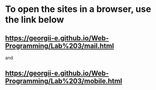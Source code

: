 # To open the sites in a browser, use the link below
## https://georgii-e.github.io/Web-Programming/Lab%203/mail.html
and
## https://georgii-e.github.io/Web-Programming/Lab%203/mobile.html
